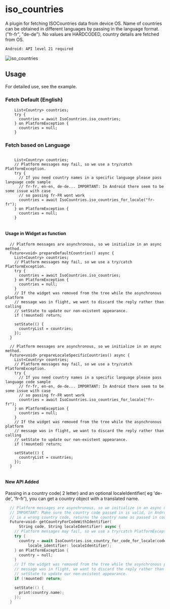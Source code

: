 # iso_countries

A plugin for fetching ISOCountries data from device OS. Name of countries can be
obtained in different languages by passing in the language format. ("fr-fr", "de-de").
No values are HARDCODED, country details are fetched from OS.

```
Android: API level 21 required

```


![iso_countries](https://user-images.githubusercontent.com/6782228/69907084-a58ea080-13ce-11ea-957b-9068a49a6e19.gif)

## Usage
For detailed use, see the example.
### Fetch Default (English)

```
    List<Country> countries;
    try {
      countries = await IsoCountries.iso_countries;
    } on PlatformException {
      countries = null;
    }
```

### Fetch based on Language
```

    List<Country> countries;
    // Platform messages may fail, so we use a try/catch PlatformException.
    try {
      // If you need country names in a specific language please pass language code sample
      // fr-fr, en-en, de-de... IMPORTANT: In Android there seem to be some issue with case
      // so passing fr-FR wont work
      countries = await IsoCountries.iso_countries_for_locale("fr-fr");
    } on PlatformException {
      countries = null;
    }
    
```

#### Usage in Widget as function
```
  // Platform messages are asynchronous, so we initialize in an async method.
  Future<void> prepareDefaultCountries() async {
    List<Country> countries;
    // Platform messages may fail, so we use a try/catch PlatformException.
    try {
      countries = await IsoCountries.iso_countries;
    } on PlatformException {
      countries = null;
    }
    // If the widget was removed from the tree while the asynchronous platform
    // message was in flight, we want to discard the reply rather than calling
    // setState to update our non-existent appearance.
    if (!mounted) return;

    setState(() {
      countryList = countries;
    });
  }

  // Platform messages are asynchronous, so we initialize in an async method.
  Future<void> prepareLocaleSpecificCountries() async {
    List<Country> countries;
    // Platform messages may fail, so we use a try/catch PlatformException.
    try {
      // If you need country names in a specific language please pass language code sample
      // fr-fr, en-en, de-de... IMPORTANT: In Android there seem to be some issue with case
      // so passing fr-FR wont work
      countries = await IsoCountries.iso_countries_for_locale("fr-fr");
    } on PlatformException {
      countries = null;
    }
    // If the widget was removed from the tree while the asynchronous platform
    // message was in flight, we want to discard the reply rather than calling
    // setState to update our non-existent appearance.
    if (!mounted) return;

    setState(() {
      countryList = countries;
    });
  }
  
  ```
  #### New API Added

  Passing in a country code( 2 letter) and an optional localeIdentifier( eg 'de-de', 'fr-fr'), you can get a country object with a translated name.

  ```swift
    // Platform messages are asynchronous, so we initialize in an async method.
    // IMPORTANT: Make sure the country code passed in is valid, in Android passing
    // in a wrong country code, returns the country name as passed in country code not sure why.
    Future<void> getCountryForCodeWithIdentifier(
        String code, String localeIdentifier) async {
      // Platform messages may fail, so we use a try/catch PlatformException.
      try {
        country = await IsoCountries.iso_country_for_code_for_locale(code,
            locale_identifier: localeIdentifier);
      } on PlatformException {
        country = null;
      }
      // If the widget was removed from the tree while the asynchronous platform
      // message was in flight, we want to discard the reply rather than calling
      // setState to update our non-existent appearance.
      if (!mounted) return;

      setState(() {
        print(country.name);
      });
    }
  ```
